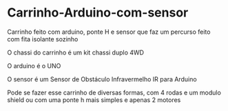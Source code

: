 # Carrinho-Arduino-com-sensor
Carrinho feito com arduino, ponte H e sensor que faz um percurso feito com fita isolante sozinho 

O chassi do carrinho é um kit chassi duplo 4WD 

O arduino é o UNO 

O sensor é um Sensor de Obstáculo Infravermelho IR para Arduino

Pode se fazer esse carrinho de diversas formas, com 4 rodas e um modulo shield ou com uma ponte h mais simples e apenas 2 motores
